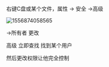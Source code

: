 右键C盘或某个文件，属性 ->  安全  ->高级 

![1556874058565](C:\Users\DYY\AppData\Roaming\Typora\typora-user-images\1556874058565.png)

->所有者  更改  

高级   立即查找  找到某个用户   

然后更改权限让他完全控制